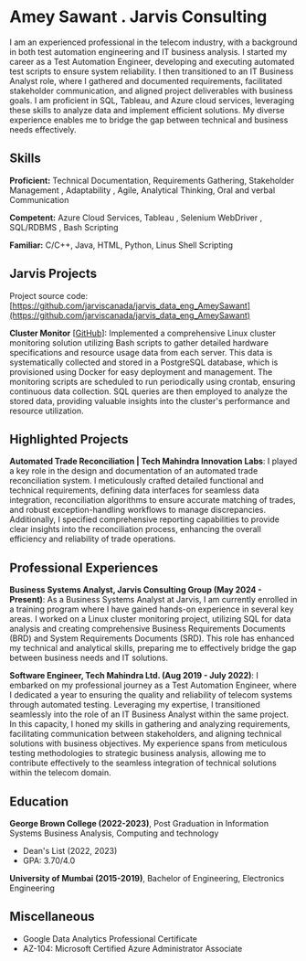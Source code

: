 # Amey Sawant . Jarvis Consulting

I am an experienced professional in the telecom industry, with a background in both test automation engineering and IT business analysis. I started my career as a Test Automation Engineer, developing and executing automated test scripts to ensure system reliability. I then transitioned to an IT Business Analyst role, where I gathered and documented requirements, facilitated stakeholder communication, and aligned project deliverables with business goals. I am proficient in SQL, Tableau, and Azure cloud services, leveraging these skills to analyze data and implement efficient solutions. My diverse experience enables me to bridge the gap between technical and business needs effectively.

## Skills

**Proficient:** Technical Documentation, Requirements Gathering, Stakeholder Management , Adaptability , Agile, Analytical Thinking, Oral and verbal Communication

**Competent:** Azure Cloud Services,  Tableau ,  Selenium WebDriver ,  SQL/RDBMS , Bash Scripting

**Familiar:** C/C++, Java, HTML, Python, Linus Shell Scripting

## Jarvis Projects

Project source code: [https://github.com/jarviscanada/jarvis_data_eng_AmeySawant](https://github.com/jarviscanada/jarvis_data_eng_AmeySawant)


**Cluster Monitor** [[GitHub](https://github.com/jarviscanada/jarvis_data_eng_AmeySawant/tree/masterhttps://github.com/jarviscanada/jarvis_data_eng_AmeySawant/linux_sql)]: Implemented a comprehensive Linux cluster monitoring solution utilizing Bash scripts to gather detailed hardware specifications and resource usage data from each server. This data is systematically collected and stored in a PostgreSQL database, which is provisioned using Docker for easy deployment and management. The monitoring scripts are scheduled to run periodically using crontab, ensuring continuous data collection. SQL queries are then employed to analyze the stored data, providing valuable insights into the cluster's performance and resource utilization.


## Highlighted Projects
**Automated Trade Reconciliation | Tech Mahindra Innovation Labs**:  I played a key role in the design and documentation of an automated trade reconciliation system. I meticulously crafted detailed functional and technical requirements, defining data interfaces for seamless data integration, reconciliation algorithms to ensure accurate matching of trades, and robust exception-handling workflows to manage discrepancies. Additionally, I specified comprehensive reporting capabilities to provide clear insights into the reconciliation process, enhancing the overall efficiency and reliability of trade operations.


## Professional Experiences

**Business Systems Analyst, Jarvis Consulting Group (May 2024 - Present)**: As a Business Systems Analyst at Jarvis, I am currently enrolled in a training program where I have gained hands-on experience in several key areas. I worked on a Linux cluster monitoring project, utilizing SQL for data analysis and creating comprehensive Business Requirements Documents (BRD) and System Requirements Documents (SRD). This role has enhanced my technical and analytical skills, preparing me to effectively bridge the gap between business needs and IT solutions.

**Software Engineer, Tech Mahindra Ltd. (Aug 2019 - July 2022)**: I embarked on my professional journey as a Test Automation Engineer, where I dedicated a year to ensuring the quality and reliability of telecom systems through automated testing. Leveraging my expertise, I transitioned seamlessly into the role of an IT Business Analyst within the same project. In this capacity, I honed my skills in gathering and analyzing requirements, facilitating communication between stakeholders, and aligning technical solutions with business objectives. My experience spans from meticulous testing methodologies to strategic business analysis, allowing me to contribute effectively to the seamless integration of technical solutions within the telecom domain.


## Education
**George Brown College (2022-2023)**, Post Graduation in Information Systems Business Analysis, Computing and technology
- Dean's List (2022, 2023)
- GPA: 3.70/4.0

**University of Mumbai (2015-2019)**, Bachelor of Engineering, Electronics  Engineering


## Miscellaneous
- Google Data Analytics Professional Certificate
- AZ-104: Microsoft Certified Azure Administrator Associate